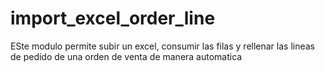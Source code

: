 # import_excel_order_line
ESte modulo permite subir un excel, consumir las filas y rellenar las lineas de pedido de una orden de venta de manera automatica
